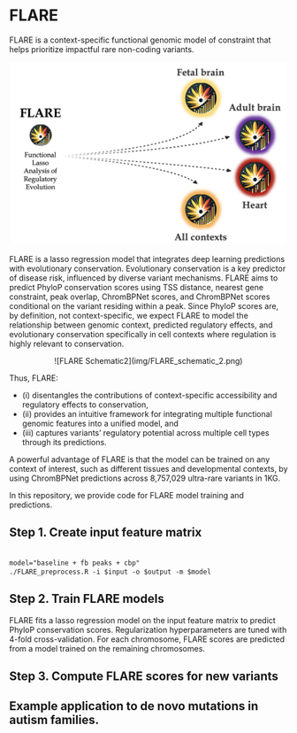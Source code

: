 # FLARE
FLARE is a context-specific functional genomic model of constraint that helps prioritize impactful rare non-coding variants.

<div align="center">
<img src="img/FLARE_schematic_1.png" alt="FLARE Schematic1" width="500">
</div>

FLARE is a lasso regression model that integrates deep learning predictions with evolutionary conservation. Evolutionary conservation is a key predictor of disease risk, influenced by diverse variant mechanisms. FLARE aims to predict PhyloP conservation scores using TSS distance, nearest gene constraint, peak overlap, ChromBPNet scores, and ChromBPNet scores conditional on the variant residing within a peak. Since PhyloP scores are, by definition, not context-specific, we expect FLARE to model the relationship between genomic context, predicted regulatory effects, and evolutionary conservation specifically in cell contexts where regulation is highly relevant to conservation. 

<div align="center">
![FLARE Schematic2](img/FLARE_schematic_2.png)
</div>

Thus, FLARE:

- (i) disentangles the contributions of context-specific accessibility and regulatory effects to conservation, 
- (ii) provides an intuitive framework for integrating multiple functional genomic features into a unified model, and 
- (iii) captures variants’ regulatory potential across multiple cell types through its predictions. 

A powerful advantage of FLARE is that the model can be trained on any context of interest, such as  different tissues and developmental contexts, by using ChromBPNet predictions across 8,757,029 ultra-rare variants in 1KG.

In this repository, we provide code for FLARE model training and predictions. 

## Step 1. Create input feature matrix

```

model="baseline + fb peaks + cbp"
./FLARE_preprocess.R -i $input -o $output -m $model
```

## Step 2. Train FLARE models

FLARE fits a lasso regression model on the input feature matrix to predict PhyloP conservation scores. Regularization hyperparameters are tuned with 4-fold cross-validation. For each chromosome, FLARE scores are predicted from a model trained on the remaining chromosomes.



## Step 3. Compute FLARE scores for new variants

## Example application to de novo mutations in autism families.

